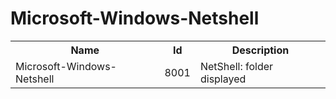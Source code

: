 # Microsoft-Windows-Netshell

<table>
<colgroup><col/><col/><col/></colgroup>
<tr><th>Name</th><th>Id</th><th>Description</th></tr>
<tr><td>Microsoft-Windows-Netshell</td><td>8001</td><td>NetShell: folder displayed</td></tr>
</table>
